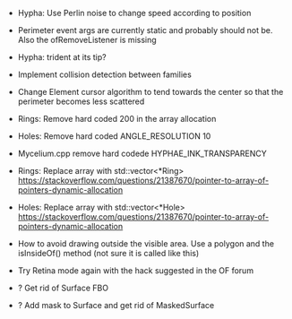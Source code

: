 - Hypha: Use Perlin noise to change speed according to position
- Perimeter event args are currently static and probably should not be. Also the ofRemoveListener is missing
- Hypha: trident at its tip?

- Implement collision detection between families

- Change Element cursor algorithm to tend towards the center so that the perimeter becomes less scattered

- Rings: Remove hard coded 200 in the array allocation
- Holes: Remove hard coded ANGLE_RESOLUTION 10
- Mycelium.cpp remove hard codede HYPHAE_INK_TRANSPARENCY
- Rings: Replace array with std::vector<*Ring> https://stackoverflow.com/questions/21387670/pointer-to-array-of-pointers-dynamic-allocation
- Holes: Replace array with std::vector<*Hole> https://stackoverflow.com/questions/21387670/pointer-to-array-of-pointers-dynamic-allocation

- How to avoid drawing outside the visible area. Use a polygon and the isInsideOf() method (not sure it is called like this)
- Try Retina mode again with the hack suggested in the OF forum

- ? Get rid of Surface FBO
- ? Add mask to Surface and get rid of MaskedSurface
